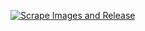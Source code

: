 [![Scrape Images and Release](https://github.com/zhanzhan1848/pa/actions/workflows/scraper_image.yml/badge.svg?branch=master)](https://github.com/zhanzhan1848/pa/actions/workflows/scraper_image.yml)
